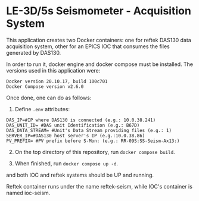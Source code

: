 # LE-3D/5s Seismometer - Acquisition System

This application creates two Docker containers: one for reftek DAS130 data acquisition system, other for an EPICS IOC that consumes the files generated by DAS130.

In order to run it, docker engine and docker compose must be installed. The versions used in this application were:

```
Docker version 20.10.17, build 100c701
Docker Compose version v2.6.0
```

Once done, one can do as follows:

1. Define `.env` attributes:

```
DAS_IP=#IP where DAS130 is connected (e.g.: 10.0.38.241)
DAS_UNIT_ID= #DAS unit Identification (e.g.: B67D)
DAS_DATA_STREAM= #Unit's Data Stream providing files (e.g.: 1)
SERVER_IP=#DAS130 host server's IP (e.g.:10.0.38.86)
PV_PREFIX= #PV prefix before S-Mon: (e.g.: RR-09S:SS-Seism-Ax13:)
```

2. On the top directory of this repository, run `docker compose build`. 

3. When finished, run `docker compose up -d`.

and both IOC and reftek systems should be UP and running.

Reftek container runs under the name reftek-seism, while IOC's container is named ioc-seism.